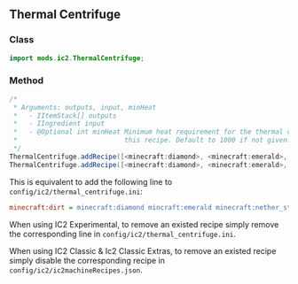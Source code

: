 ## Thermal Centrifuge

### Class

```java
import mods.ic2.ThermalCentrifuge;
```

### Method

```java
/*
 * Arguments: outputs, input, minHeat
 *   - IItemStack[] outputs
 *   - IIngredient input
 *   - @Optional int minHeat Minimum heat requirement for the thermal centrifuge before it starts to process
 *                           this recipe. Default to 1000 if not given.
 */
ThermalCentrifuge.addRecipe([<minecraft:diamond>, <minecraft:emerald>, <minecraft:nether_star>], <minecraft:dirt>);
ThermalCentrifuge.addRecipe([<minecraft:diamond>, <minecraft:emerald>, <minecraft:nether_star>], <minecraft:dirt>, 500);
```

This is equivalent to add the following line to `config/ic2/thermal_centrifuge.ini`:

```ini
minecraft:dirt = minecraft:diamond mincraft:emerald minecraft:nether_star @heat:500
```

When using IC2 Experimental, to remove an existed recipe simply remove the corresponding line in `config/ic2/thermal_centrifuge.ini`.

When using IC2 Classic & Ic2 Classic Extras, to remove an existed recipe simply disable the corresponding recipe in `config/ic2/ic2machineRecipes.json`.
